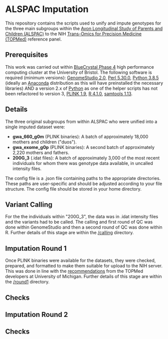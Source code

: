 # ALSPAC Imputation

This repository contains the scripts used to unify and impute genotypes for the three main subgroups within the [Avon Longitudinal Study of Parents and Children (ALSPAC)][alspac] to the NIH [Trans-Omics for Precision Medicine (TOPMed)][topmed] reference panel.

## Prerequisites

This work was carried out within [BlueCrystal Phase 4][bc4] high performance computing cluster at the University of Bristol. The following software is required (minimum versions): [GenomeStudio 2.0][genomestudio], [Perl 5.30.0][perl], [Python 3.8.5][python] (ideally an [Anaconda][anaconda] distribution as this will have preinstalled the necessary libraries) AND a version 2.x of [Python][python] as one of the helper scripts has not been refactored to version 3, [PLINK 1.9][plink], [R 4.1.0][r], [samtools 1.13][samtools].

## Details

The three original subgroups from within ALSPAC who were unified into a single imputed dataset were:

* **gwa_660_g0m** (PLINK binaries): A batch of approximately 18,000 mothers and children ("duos").
* **gwa_exome_g0p** (PLINK binaries): A second batch of approximately 2,220 mothers and fathers.
* **200G_3** (.idat files): A batch of approximately 3,000 of the most recent individuals for whom there was genotype data available, in uncalled intensity files.

The config file is a .json file containing paths to the appropriate directories. These paths are user-specific and should be adjusted according to your file structure. The config file should be stored in your home directory.

## Variant Calling

For the the individuals within "200G_3", the data was in .idat intensity files and the variants had to be called. The calling and first round of QC was done within GenomeStudio and then a second round of QC was done within R. Further details of this stage are within the [/calling][calling] directory.

## Imputation Round 1

Once PLINK binaries were available for the datasets, they were checked, prepared, and formatted to make them suitable for upload to the NIH server. This was done in line with the [recommendations][topmed_doc] from the TOPMed developers at University of Michigan. Further details of this stage are within the [/round1][round1] directory.

## Checks

## Imputation Round 2

## Checks

[alspac]: http://www.bristol.ac.uk/alspac/
[anaconda]: https://www.anaconda.com/
[bc4]: https://www.acrc.bris.ac.uk/acrc/phase4.htm
[calling]: https://github.com/nbashir97/alspac_imputation/tree/main/calling
[genomestudio]: https://emea.support.illumina.com/array/array_software/genomestudio/downloads.html
[perl]: https://www.perl.org/
[python]: https://www.python.org/
[plink]: https://www.cog-genomics.org/plink/
[r]: https://cran.r-project.org/bin/windows/base/
[round1]: https://github.com/nbashir97/alspac_imputation/tree/main/round1
[samtools]: http://www.htslib.org/
[topmed]: https://imputation.biodatacatalyst.nhlbi.nih.gov/
[topmed_doc]: https://topmedimpute.readthedocs.io/en/latest/
